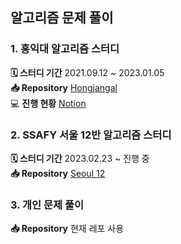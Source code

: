 ## 알고리즘 문제 풀이
### 1. 홍익대 알고리즘 스터디
**🗓️ 스터디 기간**  2021.09.12 ~ 2023.01.05 </br>
**📥 Repository** [Hongjangal](https://github.com/cofls6581/hongjangal) </br>
💻 **진행 현황** [Notion](https://emphasized-payment-26d.notion.site/90e756695644424ab2f8a0b66171f762)

### 2. SSAFY 서울 12반 알고리즘 스터디
**🗓️ 스터디 기간**  2023.02.23 ~ 진행 중 </br>
**📥 Repository** [Seoul 12](https://github.com/SSAFY-9th-12-Class-Community/Algorithm-Study-Team2) </br>

### 3. 개인 문제 풀이
**📥 Repository** 현재 레포 사용 </br>
